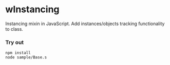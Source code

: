 # wInstancing

Instancing mixin in JavaScript. Add instances/objects tracking functionality to class.

### Try out
```
npm install
node sample/Base.s
```
































